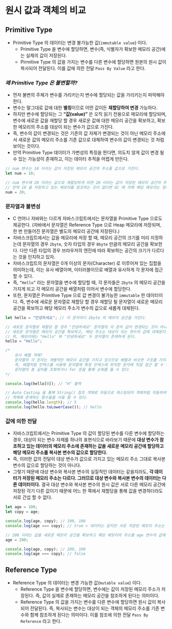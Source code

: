 # 원시 값과 객체의 비교

## Primitive Type

- Primitive Type 의 데이터는 변경 불가능한 값(`immutable value`) 이다.
    - Primitive Type 을 변수에 할당하면, 변수(즉, 식별자가 확보한 메모리 공간)에는 실제의 값이 저장된다.
    - Pirmitive Type 의 값을 가지는 변수를 다른 변수에 할당하면 원본의 원시 값이 복사되어 전달된다.
    이를 값에 의한 전달 `Pass By Value` 라고 한다.

### *왜 Primitive Type 은 불변할까?*

- 먼저 불변의 주체가 변수를 가리키는지 변수에 할당되는 값을 가리키는지 파악해야한다.
- 변수는 말그대로 값에 대한 **별칭**이므로 어떤 값이든 **재할당하여 변경** 가능하다.
- 하지만 변수에 할당되는 그 **“값(value)”** 은 오직 읽기 전용으로 메모리에 할당되며, 
변수에 새로운 값을 재할당 할 경우 새로운 값에 대한 메모리 공간을 확보하고, 확보한 메모리의 주소를 대상이 되는 변수가 값으로 가진다.
- 즉, 변수의 값이 변경되는 것은 기존의 값 자체가 변경되는 것이 아닌 메모리 주소에서 새로운 값의 메모리 주소를 기존 값으로 대체하여 변수의 값이 변경되는 것 처럼 보이는 것이다.
- 만약 Primitive Type 데이터가 가변성의 특징을 띈다면, 의도치 않게 값이 변경 될 수 있는 가능성이 존재하고, 이는 데이터 추적을 어렵게 만든다.

```jsx
// num 변수는 10 이라는 값이 저장된 메모리 공간의 주소를 값으로 가진다.
let num = 10;

// num 변수에 20 이라는 값으로 재할당하게 되면 20 이라는 값이 저장된 메모리 공간의 주소로 값이 대체된다.
// 만약 10 을 저장하고 있는 메모리를 참조하는 곳이 없다면 GC 에 의해 해당 메모리는 정리된다.
num = 20;
```

### 문자열과 불변성

- C 언어나 자바와는 다르게 자바스크립트에서는 문자열을 Primitive Type 으로도 제공한다.
(자바에서 문자열은 Reference Type 으로 Heap 메모리에 저장되며, 한 번 만들어진 문자열은 별도의 메모리 공간에 저장된다.)
- 자바스크립트에서는 값을 메모리에 저장 할 때, 메모리 공간의 크기를 미리 지정하는데 문자열의 경우 `2byte`, 숫자 타입의 경우 `8byte` 만큼의 메모리 공간을 확보한다. 
다만 다른 타입의 경우 브라우저의 엔진에 따라 확보하는 공간의 크기가 다르다는 것을 인지하고 있자.
- 자바스크립트의 문자열은 0개 이상의 문자(Character) 로 이루어져 있는 집합을 의미하는데, 이는 유사 배열이며, 이터러블이므로 배열과 유사하게 각 문자에 접근 할 수 있다.
- 즉, `“Hello”` 라는 문자열을 변수에 할당할 때, 각 문자들은 `2byte` 의 메모리 공간을 가지게 되고 각 메모리 공간을 배열처럼 이어서 변수에 할당한다.
- 또한, 문자열은 Primitive Type 으로 값 변경이 불가능한 `immutable` 한 데이터이다.
즉, 변수에 새로운 문자열로 재할당 할 경우 재할당 될 문자열이 새로운 메모리 공간을 확보하고 해당 메모리 주소가 변수의 값으로 새롭게 대체된다.

```jsx
let hello = "안녕하세요"; // 각 문자마다 2byte 의 메모리 공간을 가진다.

// 새로운 문자열로 재할당 할 경우 "안녕하세요" 문자열의 각 문자 값이 변경되는 것이 아니다.
// 새로운 문자열은 메모리 공간을 확보하고, 해당 주소는 대상이 되는 변수의 값에 대체된다.
// 즉, 메모리에는 "Hello" 와 "안녕하세요" 두 문자열이 존재하게 된다.
hello = "Hello";

/*
	유사 배열 객체?
	문자열의 각 문자는 개별적인 메모리 공간을 가지고 있으므로 배열과 비슷한 구조를 가지게 된다.
	즉, 배열처럼 인덱스를 사용해 문자열에 특정 인덱스에 위치한 문자에 직접 접근 할 수 있으며,
	문자열의 총 길이를 조회하거나 for 문을 통해 순회를 돌 수 있다.
*/

console.log(hello[0]); // "H" 출력

// Auto Casting 을 통해 String() 참조 객체로 자동으로 캐스팅되어 객체처럼 작동하여
// 객체에 존재하는 함수들을 사용 할 수 있다.
console.log(hello.length); // 5
console.log(hello.toLowerCase()); // hello
```

### 값에 의한 전달

- 자바스크립트에서는 Primitive  Type 의 값이 할당된 변수를 다른 변수에 할당하는 경우,
대상이 되는 변수 자체를 하나의 표현식으로 바라보기 때문에 
**대상 변수가 참조하고 있는 데이터의 메모리 주소에 존재하는 값을 새로운 메모리 공간에 할당하고 해당 메모리 주소를 복사본 변수의 값으로 할당한다.**
- 즉, 이러한 값의 전달이 대상 변수가 값으로 가지고 있는 메모리 주소 그대로 복사본 변수의 값으로 할당하는 것이 아니다.
- 그렇기 때문에 대상 변수와 복사본 변수의 실질적인 데이터는 같을지라도, **각 데이터가 저장된 메모리 주소는 다르다. 그러므로 대상 변수와 복사본 변수의 데이터는 다른 데이터이다.**
결국 대상 변수와 복사본 변수의 원시 값은 서로 다른 메모리 공간에 저장된 각기 다른 값이기 때문에 어느 한 쪽에서 재할당을 통해 값을 변경하더라도 서로 간섭 할 수 없다.

```jsx
let age = 100;
let copy = age;

console.log(age, copy); // 100, 100
console.log(age === copy); // true > 데이터는 같지만 서로 저장된 메모리 주소는 다르다.

// 200 이라는 값을 새로운 메모리 공간을 확보하고 해당 메모리의 주소를 age 변수의 값에 재할당한다.
age = 200;

console.log(age, copy); // 200, 100
console.log(age === copy); // false
```

## Reference Type

- Reference Type 의 데이터는 변경 가능한 값(`mutable value`) 이다.
    - Reference Type 을 변수에 할당하면, 변수에는 값이 저장된 메모리 주소가 저장된다. 즉, 값이 실제로 존재하는 메모리 공간을 참조하게 된다는 의미이다.
    - Reference Type 의 값을 가지는 변수를 다른 변수에 할당하면 원시 값이 복사되어 전달된다. 즉, 복사되는 변수는 대상이 되는 객체의 메모리 주소를 기존 변수와 함께 참조하게 된다는 의미이다.
    이를 참조에 의한 전달 `Pass By Reference` 라고 한다.